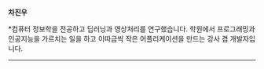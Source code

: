 
**차진우**

*컴퓨터 정보학을 전공하고 딥러닝과 영상처리를 연구했습니다. 학원에서 프로그래밍과 인공지능을 가르치는 일을 하고 이따금씩 작은 어플리케이션을 만드는 강사 겸 개발자입니다.

---